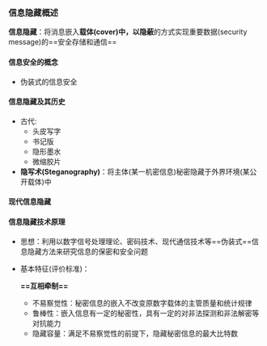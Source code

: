 ### 信息隐藏概述



**信息隐藏**：将消息嵌入**载体$\text{(cover)}$**中，以**隐蔽**的方式实现重要数据($\text{security message}$)的==安全存储和通信==



#### 信息安全的概念

- 伪装式的信息安全



#### 信息隐藏及其历史

- 古代:
  - 头皮写字
  - 书记版
  - 隐形墨水
  - 微缩胶片
- **隐写术($\text{Steganography}$)**：将主体(某一机密信息)秘密隐藏于外界环境(某公开载体)中



#### 现代信息隐藏



#### 信息隐藏技术原理

- 思想：利用以数字信号处理理论、密码技术、现代通信技术等==伪装式==信息隐藏方法来研究信息的保密和安全问题

- 基本特征(评价标准)：

  **==互相牵制==**

  - 不易察觉性：秘密信息的嵌入不改变原数字载体的主管质量和统计规律
  - 鲁棒性：嵌入信息有一定的秘密性，具有一定的对非法探测和非法解密等对抗能力
  - 隐藏容量：满足不易察觉性的前提下，隐藏秘密信息的最大比特数
